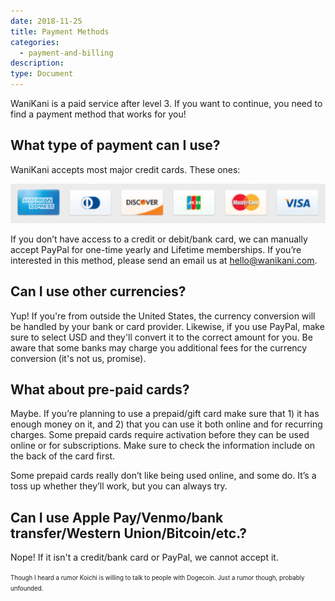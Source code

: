 ```yaml
---
date: 2018-11-25
title: Payment Methods
categories:
  - payment-and-billing
description:
type: Document
---
```


WaniKani is a paid service after level 3. If you want to continue, you need to find a payment method that works for you!

## What type of payment can I use?

WaniKani accepts most major credit cards. These ones:

![Accepted card types](/images/accepted-card-types.png)

If you don’t have access to a credit or debit/bank card, we can manually accept PayPal for one-time yearly and Lifetime memberships. If you’re interested in this method, please send an email us at [hello@wanikani.com](mailto:hello@wanikani.com).

## Can I use other currencies?

Yup! If you're from outside the United States, the currency conversion will be handled by your bank or card provider. Likewise, if you use PayPal, make sure to select USD and they'll convert it to the correct amount for you. Be aware that some banks may charge you additional fees for the currency conversion (it's not us, promise).

## What about pre-paid cards?

Maybe. If you’re planning to use a prepaid/gift card make sure that 1) it has enough money on it, and 2) that you can use it both online and for recurring charges. Some prepaid cards require activation before they can be used online or for subscriptions. Make sure to check the information include on the back of the card first.

Some prepaid cards really don’t like being used online, and some do. It’s a toss up whether they’ll work, but you can always try.

## Can I use Apple Pay/Venmo/bank transfer/Western Union/Bitcoin/etc.?

Nope! If it isn't a credit/bank card or PayPal, we cannot accept it.

<small><small>Though I heard a rumor Koichi is willing to talk to people with Dogecoin. Just a rumor though, probably unfounded.
